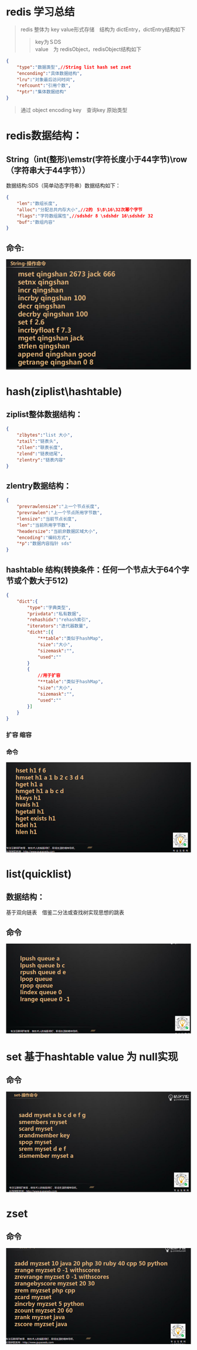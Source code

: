 # redis 学习总结

>redis 整体为 key value形式存储　结构为 dictEntry，dictEntry结构如下
>> key为ＳDS     
>> value　为 redisObject，redisObject结构如下
```json
{
    "type":"数据类型",//String list hash set zset
    "enconding":"具体数据结构",
    "lru":"对象最后访问时间",
    "refcount":"引用个数",
    "*ptr":"集体数据结构"
}
```
>通过 object encoding key　查询key 原始类型
# redis数据结构： 
## String（int(整形)\emstr(字符长度小于44字节)\row（字符串大于44字节））
数据结构:SDS（简单动态字符串）数据结构如下：
```json
{
    "len":"数组长度",
    "alloc":"分配总共内存大小",//2的　5\8\16\32次幂个字节
    "flags":"字符数组属性",//sdshdr 8 \sdshdr 16\sdshdr 32
    "buf":"数组内容"
}
```
## 命令:

![avatar](pic/String.png)

# hash(ziplist\hashtable)
## ziplist整体数据结构：
```json
{
    "zlbytes":"list 大小",
    "ztail":"链表头",
    "zllen":"联表长度",
    "zlend":"链表结尾",
    "zlentry":"链表内容"
}
```
## zlentry数据结构：
```json
{
    "prevrawlensize":"上一个节点长度",
    "prevrawlen":"上一个节点所用字节数",
    "lensize":"当前节点长度",
    "len":"当前所用字节数",
    "headersize":"当前非数据区域大小",
    "encoding":"编码方式",
    "*p":"数据内容指针 sds"
}
```
## hashtable 结构(转换条件：任何一个节点大于64个字节或个数大于512)
```json
{
    "dict":{
        "type":"字典类型",
        "privdata":"私有数据",
        "rehashidx":"rehash索引",
        "iterators":"迭代器数量",
        "dicht":[{
            "**table":"类似于hashMap",
            "size":"大小",
            "sizemask":"",
            "used":""
        }
        {
            //用于扩容
            "**table":"类似于hashMap",
            "size":"大小",
            "sizemask":"",
            "used":""
        }]
    }
}
```
### 扩容 缩容      

### 命令

![avatar](pic/hash.png)

# list(quicklist)

## 数据结构：

基于双向链表　借鉴二分法或查找树实现思想的跳表

## 命令 
![avatar](pic/list.png)

# set 基于hashtable value 为 null实现

## 命令

![avatar](pic/set.png)

# zset 

## 命令

![avatar](pic/zset.png)
